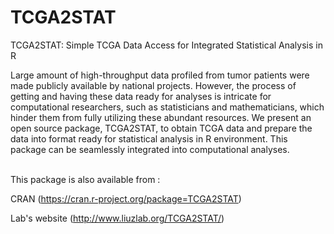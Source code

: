 # TCGA2STAT

TCGA2STAT: Simple TCGA Data Access for Integrated Statistical Analysis in R

Large amount of high-throughput data profiled from tumor patients were made publicly available by national projects. However, the process of getting and having these data ready for analyses is intricate for computational researchers, such as statisticians and mathematicians, which hinder them from fully utilizing these abundant resources. We present an open source package, TCGA2STAT, to obtain TCGA data and prepare the data into format ready for statistical analysis in R environment. This package can be seamlessly integrated into computational analyses.


<br>
This package is also available from : 

CRAN (https://cran.r-project.org/package=TCGA2STAT)

Lab's website (http://www.liuzlab.org/TCGA2STAT/)

